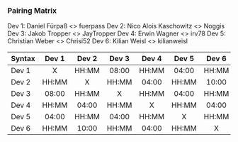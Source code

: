 ### Pairing Matrix
Dev 1: Daniel Fürpaß <> fuerpass
Dev 2: Nico Alois Kaschowitz  <> Noggis
Dev 3: Jakob Tropper <> JayTropper
Dev 4: Erwin Wagner <> irv78
Dev 5: Christian Weber <> Chrisi52
Dev 6: Kilian Weisl <> kilianweisl



| Syntax      | Dev 1       | Dev 2       | Dev 3       | Dev 4       | Dev 5       | Dev 6       | 
| :---        |    :----:   |    :----:   |    :----:   |    :----:   |    :----:   |    :----:   | 
| Dev 1       | X           | HH:MM       | 08:00       | HH:MM       | 04:00       | HH:MM       | 
| Dev 2       | HH:MM       | X           | HH:MM       | 04:00       | HH:MM       | 10:00       | 
| Dev 3       | 08:00       | HH:MM       | X           | HH:MM       | 04:00       | HH:MM       | 
| Dev 4       | HH:MM       | 04:00       | HH:MM       | X           | HH:MM       | 04:00       | 
| Dev 5       | 04:00       | HH:MM       | 04:00       | HH:MM       | X           | HH:MM       |
| Dev 6       | HH:MM       | 10:00       | HH:MM       | 04:00       | HH:MM       | X           | 
